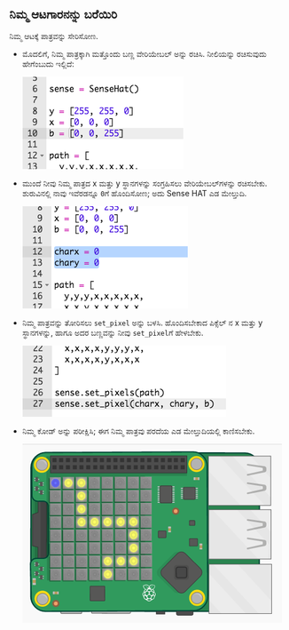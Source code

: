 ## ನಿಮ್ಮ ಆಟಗಾರನನ್ನು ಬರೆಯಿರಿ

ನಿಮ್ಮ ಆಟಕ್ಕೆ ಪಾತ್ರವನ್ನು ಸೇರಿಸೋಣ.

+ ಮೊದಲಿಗೆ, ನಿಮ್ಮ ಪಾತ್ರಕ್ಕಾಗಿ ಮತ್ತೊಂದು ಬಣ್ಣ ವೇರಿಯೇಬಲ್ ಅನ್ನು ರಚಿಸಿ. ನೀಲಿಯನ್ನು ರಚಿಸುವುದು ಹೇಗೆಂಬುದು ಇಲ್ಲಿದೆ:
    
    ![ತೆರೆಸೆರೆ](images/tightrope-blue.png)

+ ಮುಂದೆ ನೀವು ನಿಮ್ಮ ಪಾತ್ರದ x ಮತ್ತು y ಸ್ಥಾನಗಳನ್ನು ಸಂಗ್ರಹಿಸಲು ವೇರಿಯೇಬಲ್‌ಗಳನ್ನು ರಚಿಸಬೇಕು. ಶುರುವಿನಲ್ಲಿ ನಾವು ಇವೆರಡನ್ನೂ `0`ಗೆ ಹೊಂದಿಸೋಣ; ಅದು Sense HAT ಎಡ ಮೇಲ್ತುದಿ.
    
    ![ತೆರೆಸೆರೆ](images/tightrope-xy.png)

+ ನಿಮ್ಮ ಪಾತ್ರವನ್ನು ತೋರಿಸಲು `set_pixel` ಅನ್ನು ಬಳಸಿ. ಹೊಂದಿಸಬೇಕಾದ ಪಿಕ್ಸೆಲ್ ನ x ಮತ್ತು y ಸ್ಥಾನಗಳನ್ನು, ಹಾಗೂ ಅದರ ಬಣ್ಣವನ್ನು ನೀವು `set_pixel`ಗೆ ಹೇಳಬೇಕು.
    
    ![ತೆರೆಸೆರೆ](images/tightrope-set-pixel.png)

+ ನಿಮ್ಮ ಕೋಡ್ ಅನ್ನು ಪರೀಕ್ಷಿಸಿ; ಈಗ ನಿಮ್ಮ ಪಾತ್ರವು ಪರದೆಯ ಎಡ ಮೇಲ್ತುದಿಯಲ್ಲಿ ಕಾಣಿಸಬೇಕು.
    
    ![ತೆರೆಸೆರೆ](images/tightrope-final.png)